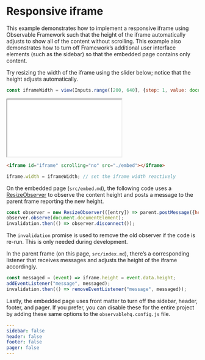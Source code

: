 # Responsive iframe

This example demonstrates how to implement a responsive iframe using Observable Framework such that the height of the iframe automatically adjusts to show all of the content without scrolling. This example also demonstrates how to turn off Framework’s additional user interface elements (such as the sidebar) so that the embedded page contains only content.

Try resizing the width of the iframe using the slider below; notice that the height adjusts automatically.

```js
const iframeWidth = view(Inputs.range([200, 640], {step: 1, value: document.querySelector("#observablehq-main").offsetWidth, label: "Width"}));
```

<iframe id="iframe" scrolling="no" src="./embed"></iframe>

```html run=false
<iframe id="iframe" scrolling="no" src="./embed"></iframe>
```

```js
iframe.width = iframeWidth; // set the iframe width reactively
```

On the embedded page (`src/embed.md`), the following code uses a [ResizeObserver](https://developer.mozilla.org/en-US/docs/Web/API/ResizeObserver) to observe the content height and posts a message to the parent frame reporting the new height.

```js run=false
const observer = new ResizeObserver(([entry]) => parent.postMessage({height: entry.target.offsetHeight}, "*"));
observer.observe(document.documentElement);
invalidation.then(() => observer.disconnect());
```

<div class="note">

The `invalidation` promise is used to remove the old observer if the code is re-run. This is only needed during development.

</div>

In the parent frame (on this page, `src/index.md`), there’s a corresponding listener that receives messages and adjusts the height of the iframe accordingly.

```js echo
const messaged = (event) => iframe.height = event.data.height;
addEventListener("message", messaged);
invalidation.then(() => removeEventListener("message", messaged));
```

Lastly, the embedded page uses front matter to turn off the sidebar, header, footer, and pager. If you prefer, you can disable these for the entire project by adding these same options to the `observablehq.config.js` file.

```yaml run=false
---
sidebar: false
header: false
footer: false
pager: false
---
```
